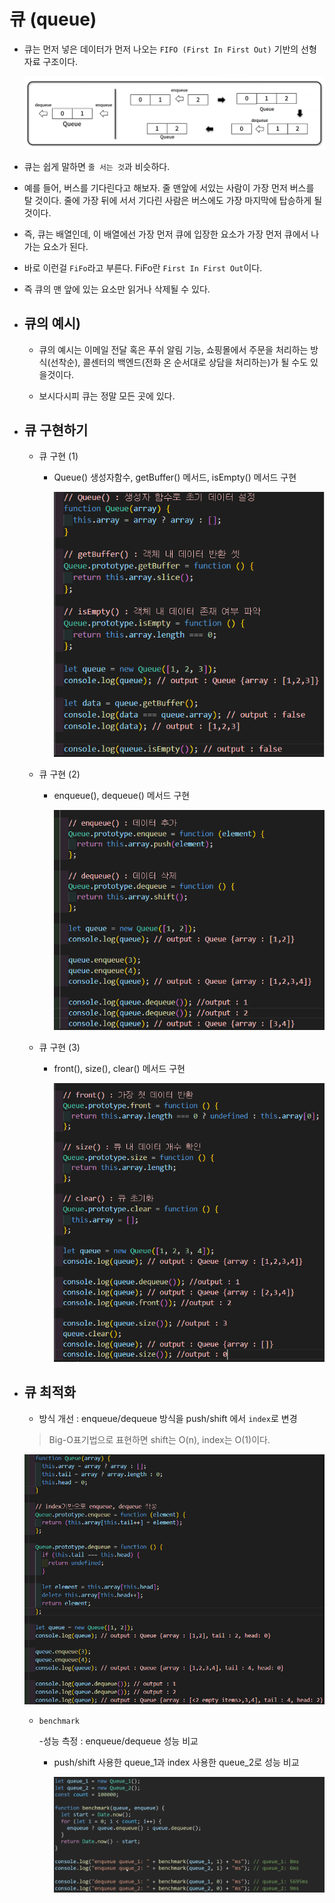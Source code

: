 # 큐 (queue)

- 큐는 먼저 넣은 데이터가 먼저 나오는 `FIFO (First In First Out)` 기반의 선형 자료 구조이다.

  ![큐](/image/큐.png)

- 큐는 쉽게 말하면 `줄 서는 것`과 비슷하다.

- 예를 들어, 버스를 기다린다고 해보자. 줄 맨앞에 서있는 사람이 가장 먼저 버스를 탈 것이다. 줄에 가장 뒤에 서서 기다린 사람은 버스에도 가장 마지막에 탑승하게 될 것이다.

- 즉, 큐는 배열인데, 이 배열에선 가장 먼저 큐에 입장한 요소가 가장 먼저 큐에서 나가는 요소가 된다.

- 바로 이런걸 `FiFo`라고 부른다. FiFo란 `First In First Out`이다.

- 즉 큐의 맨 앞에 있는 요소만 읽거나 삭제될 수 있다.

- ## 큐의 예시)

  - 큐의 예시는 이메일 전달 혹은 푸쉬 알림 기능, 쇼핑몰에서 주문을 처리하는 방식(선착순), 콜센터의 백엔드(전화 온 순서대로 상담을 처리하는)가 될 수도 있을것이다.

  - 보시다시피 큐는 정말 모든 곳에 있다.

- ## 큐 구현하기

  - 큐 구현 (1)

    - Queue() 생성자함수, getBuffer() 메서드, isEmpty() 메서드 구현

      ![큐](/image/큐2.png)

  - 큐 구현 (2)

    - enqueue(), dequeue() 메서드 구현

      ![큐](/image/큐3.png)

  - 큐 구현 (3)

    - front(), size(), clear() 메서드 구현

      ![큐](/image/큐4.png)

- ## 큐 최적화

  - 방식 개선 : enqueue/dequeue 방식을 push/shift 에서 `index`로 변경

  > Big-O표기법으로 표현하면 shift는 O(n), index는 O(1)이다.

  ![큐](/image/큐5.png)

  - `benchmark`

    -성능 측정 : enqueue/dequeue 성능 비교

    - push/shift 사용한 queue_1과 index 사용한 queue_2로 성능 비교

      ![큐](/image/큐6.png)
